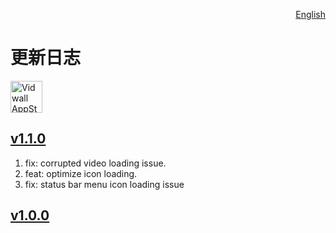 <p align="right">
  <a href="./CHANGELOG.md">English</a>
</p>
<!--rehype:style=float: right; bottom: -36px; position: relative;-->

更新日志
===

<a target="_blank" href="https://apps.apple.com/app/vidwall/6747587746" title="Vidwall for macOS">
<img alt="Vidwall AppStore" src="https://jaywcjlove.github.io/sb/download/macos.svg" height="51">
</a>

## [v1.1.0](https://github.com/jaywcjlove/vidwall/releases/tag/v1.1.0)

1. fix: corrupted video loading issue.
2. feat: optimize icon loading.
3. fix: status bar menu icon loading issue

## [v1.0.0](https://github.com/jaywcjlove/vidwall/releases/tag/v1.0.0)
